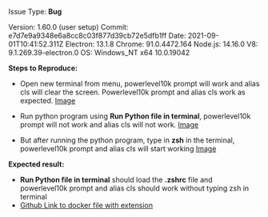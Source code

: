 Issue Type: **Bug**

Version: 1.60.0 (user setup)
Commit: e7d7e9a9348e6a8cc8c03f877d39cb72e5dfb1ff
Date: 2021-09-01T10:41:52.311Z
Electron: 13.1.8
Chrome: 91.0.4472.164
Node.js: 14.16.0
V8: 9.1.269.39-electron.0
OS: Windows_NT x64 10.0.19042

**Steps to Reproduce:**

- Open new terminal from menu, powerlevel10k prompt will work and alias cls will clear the screen. Powerlevel10k prompt and alias cls work as expected. [Image](https://github.com/Girish400/VScode-docker-dev-container/raw/1b08c0130b717d5c00f8dc228095672f82fa8fab/Images/Pk10working.png)

- Run python program using **Run Python file in terminal**,  powerlevel10k prompt will not work and alias cls will not work. [Image](https://github.com/Girish400/VScode-docker-dev-container/raw/1b08c0130b717d5c00f8dc228095672f82fa8fab/Images/Pk10notworking.png)

- But after running the python program, type in **zsh**  in the terminal, powerlevel10k prompt and alias cls will start working [Image](https://github.com/Girish400/VScode-docker-dev-container/raw/master/Images/Pk10workingafterzsh.png)

**Expected result:**
- **Run Python file in terminal** should load the **.zshrc** file and powerlevel10k prompt and alias cls should work without typing zsh in terminal
-  [Github Link to docker file with extension](https://github.com/Girish400/VScode-docker-dev-container)
